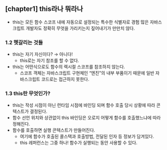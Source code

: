## [chapter1] this라나 뭐라나

- this는 모든 함수 스코프 내에 자동으로 설정되는 특수한 식별자로 경험 많은 자바스크립트 개발자도 정확히 무엇을 가리키는지 짚어내기가 만만치 않다.

### 1.2 헷갈리는 것들

- this는 자기 자신이다? → 아니다!
  - this로는 자기 참조를 할 수 없다.
- this는 어떤식으로도 함수의 렉시컬 스코프를 참조하지 않는다.
  - 스코프 객체는 자바스크립트 구현체인 “엔진"의 내부 부품이기 때문에 일반 자바스크립트 코드로는 접근하지 못한다.

### 1.3 this란 무엇인가?

- this는 작성 시점이 아닌 런타임 시점에 바인딩 되며 함수 호출 당시 상황에 따라 콘텍스트가 결정된다.
- 함수 선언 위치와 상관없이 this 바인딩은 오로지 어떻게 함수를 호출했느냐에 따라 정해진다.
- 함수를 호출하면 실행 콘텍스트가 만들어진다.
  - 여기에 함수가 호출된 콜스택과 호출방법, 전달된 인자 등 정보가 담겨있다.
  - this 레퍼런스는 그중 하나! 함수가 실행되는 동안 사용할 수 있다.
